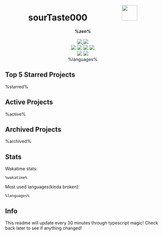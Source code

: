 <!-- deno-fmt-ignore-file -->
<h1 align="center">sourTaste000&emsp;&emsp;&emsp;&emsp;<img src="https://avatars.githubusercontent.com/u/47074495" width="50px"></h1>
<div align="center">
  <b><i>%zen%</i></b>
  <br />
  <br />
  <a href="https://heartbeat.sourtaste000.dev">
    <img src="https://img.shields.io/badge/dynamic/json?color=%randomcolor%&label=Last%20seen&query=last_beat_formatted&suffix=%20ago&url=https%3A%2F%2Fheartbeat.sourtaste000.dev%2Fapi%2Fstats" />
  </a>
  <img src="https://img.shields.io/badge/Discord-sourTaste000%232391-%randomcolor%?labelColor=4c566a&logo=Discord" />
  <br />
  <img src="https://img.shields.io/badge/-Vim-%23%randomcolor%?logo=Vim&labelColor=4c566a" />
  <img src="https://img.shields.io/badge/-CLion-%23%randomcolor%?logo=CLion&labelColor=4c566a" />
  <img src="https://img.shields.io/badge/-IntellJ IDEA-%23%randomcolor%?logo=IntelliJIDEA&labelColor=4c566a" />
  <img src="https://img.shields.io/badge/-Visual Studio Code-%23%randomcolor%?logo=VisualStudioCode&labelColor=4c566a" />
  <br />
  <img src="https://img.shields.io/badge/-macOS-%23%randomcolor%?logo=macOS&labelColor=4c566a" />
  <img src="https://img.shields.io/badge/-Linux-%23%randomcolor%?logo=Linux&labelColor=4c566a" />
  <br />
%languages%
  <br />
</div>

## Top 5 Starred Projects

%starred%

## Active Projects

%active%

## Archived Projects

%archived%

## Stats

Wakatime stats:
```
%wakatime%
```

Most used languages(kinda broken):
```
%languages%
```

## Info

This readme will update every 30 minutes through typescript magic! Check back later to see if anything changed!
